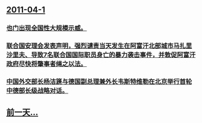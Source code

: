 ## [2011-04-1](/zh/news/2011/04/1/index.md)

### [ 也门出现全国性大规模示威。](/zh/news/2011/04/1/也门出现全国性大规模示威.md)
### [ 联合国安理会发表声明，强烈谴责当天发生在阿富汗北部城市马扎里沙里夫、导致7名联合国国际职员身亡的暴力袭击事件，并敦促阿富汗政府尽快将肇事者绳之以法。](/zh/news/2011/04/1/联合国安理会发表声明-强烈谴责当天发生在阿富汗北部城市马扎里沙里夫-导致7名联合国国际职员身亡的暴力袭击事件-并敦促阿.md)
### [ 中国外交部长杨洁篪与德国副总理兼外长韦斯特维勒在北京举行首轮中德部长级战略对话。](/zh/news/2011/04/1/中国外交部长杨洁篪与德国副总理兼外长韦斯特维勒在北京举行首轮中德部长级战略对话.md)
## [前一天...](/zh/news/2011/03/31/index.md)

